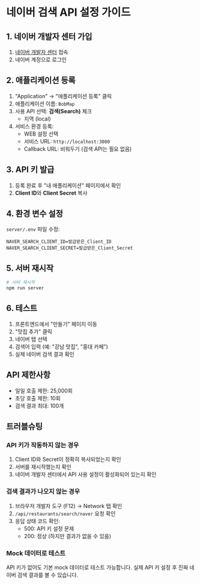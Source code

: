 # 네이버 검색 API 설정 가이드

## 1. 네이버 개발자 센터 가입
1. [네이버 개발자 센터](https://developers.naver.com) 접속
2. 네이버 계정으로 로그인

## 2. 애플리케이션 등록
1. "Application" → "애플리케이션 등록" 클릭
2. 애플리케이션 이름: `BobMap`
3. 사용 API 선택: **검색(Search)** 체크
   - 지역 (local)
4. 서비스 환경 등록:
   - WEB 설정 선택
   - 서비스 URL: `http://localhost:3000`
   - Callback URL: 비워두기 (검색 API는 필요 없음)

## 3. API 키 발급
1. 등록 완료 후 "내 애플리케이션" 페이지에서 확인
2. **Client ID**와 **Client Secret** 복사

## 4. 환경 변수 설정
`server/.env` 파일 수정:
```env
NAVER_SEARCH_CLIENT_ID=발급받은_Client_ID
NAVER_SEARCH_CLIENT_SECRET=발급받은_Client_Secret
```

## 5. 서버 재시작
```bash
# 서버 재시작
npm run server
```

## 6. 테스트
1. 프론트엔드에서 "만들기" 페이지 이동
2. "맛집 추가" 클릭
3. 네이버 탭 선택
4. 검색어 입력 (예: "강남 맛집", "홍대 카페")
5. 실제 네이버 검색 결과 확인

## API 제한사항
- 일일 호출 제한: 25,000회
- 초당 호출 제한: 10회
- 검색 결과 최대: 100개

## 트러블슈팅

### API 키가 작동하지 않는 경우
1. Client ID와 Secret이 정확히 복사되었는지 확인
2. 서버를 재시작했는지 확인
3. 네이버 개발자 센터에서 API 사용 설정이 활성화되어 있는지 확인

### 검색 결과가 나오지 않는 경우
1. 브라우저 개발자 도구 (F12) → Network 탭 확인
2. `/api/restaurants/search/naver` 요청 확인
3. 응답 상태 코드 확인:
   - 500: API 키 설정 문제
   - 200: 정상 (하지만 결과가 없을 수 있음)

### Mock 데이터로 테스트
API 키가 없어도 기본 mock 데이터로 테스트 가능합니다.
실제 API 키 설정 후 진짜 네이버 검색 결과를 볼 수 있습니다.